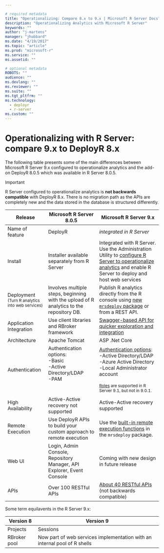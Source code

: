 ```yaml
---

# required metadata
title: "Operationalizing: Compare 8.x to 9.x | Microsoft R Server Docs"
description: "Operationalizing Analytics with Microsoft R Server"
keywords: ""
author: "j-martens"
manager: "jhubbard"
ms.date: "4/19/2017"
ms.topic: "article"
ms.prod: "microsoft-r"
ms.service: ""
ms.assetid: ""

# optional metadata
ROBOTS: ""
audience: ""
ms.devlang: ""
ms.reviewer: ""
ms.suite: ""
ms.tgt_pltfrm: ""
ms.technology: 
  - deployr
  - r-server
ms.custom: ""
---
```


# Operationalizing with R Server: compare 9.x to DeployR 8.x

The following table presents some of the main differences between Microsoft R Server 9.x configured to operationalize analytics and the add-on DeployR 8.0.5 which was available in R Server 8.0.5.

>[!Important]
>R Server configured to operationalize analytics is **not backwards compatible** with DeployR 8.x. There is no migration path as the APIs are completely new and the data stored in the database is structured differently. 

Release|Microsoft R Server 8.0.5|Microsoft R Server 9.x
----|-----|------
Name of feature|DeployR|_integrated in R Server_
Install|Installer available separately from R Server|Integrated with R Server. Use the Administration Utility to [configure R Server to operationalize analytics](configuration-initial.md) and enable R Server to deploy and host web services
Deployment<br><small>(Turn R analytics into web services)</small>|Involves multiple steps, beginning with the upload of R analytics to the repository DB.|Publish R analytics directly from the R console using [new `mrsdeploy` package](../mrsdeploy/mrsdeploy.md) or from a REST API.
Application Integration|Use client libraries and RBroker framework|[Swagger-based API for quicker exploration and integration](app-developer-get-started.md)
Architecture|Apache Tomcat|ASP .Net Core
Authentication|Authentication options:<br>-Basic<br>-Active Directory/LDAP<br>-PAM<br><br><br>|[Authentication options](security-authentication.md):<br>-Active Directory/LDAP<br>-Azure Active Directory<br>-Local Administrator account<br><br><small>[Roles](security-roles.md) are supported in R Server 9.1, but not in 9.0.1.
High Availability|Active-Active recovery not supported|Active-Active recovery supported
Remote Execution|Use DeployR APIs to build your custom approach to remote execution|Use the [built-in remote execution functions](remote-execution.md) in the `mrsdeploy` package.
Web UI|Login, Admin Console, Repository Manager, API Explorer, Event Console|Coming with new design in future release
APIs|Over 100 RESTful APIs|[About 40 RESTful APIs](api.md)<br> (not backwards compatible)


Some term equilavents in the R Server 9.x:

|Version 8|Version 9|
|------------|---------------|
|Projects|Sessions|
|RBroker pool|Now part of web services implementation with an internal pool of R shells|
